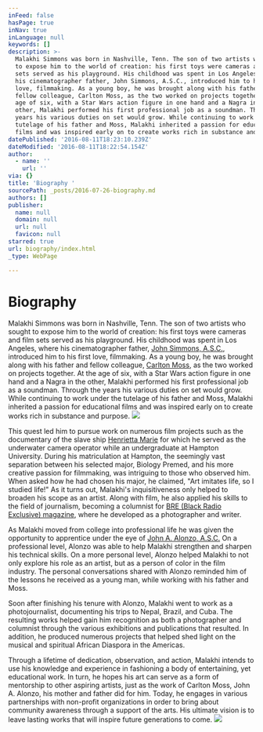 ```yaml
---
inFeed: false
hasPage: true
inNav: true
inLanguage: null
keywords: []
description: >-
  Malakhi Simmons was born in Nashville, Tenn. The son of two artists who sought
  to expose him to the world of creation: his first toys were cameras and film
  sets served as his playground. His childhood was spent in Los Angeles, where
  his cinematographer father, John Simmons, A.S.C., introduced him to his first
  love, filmmaking. As a young boy, he was brought along with his father and
  fellow colleague, Carlton Moss, as the two worked on projects together. At the
  age of six, with a Star Wars action figure in one hand and a Nagra in the
  other, Malakhi performed his first professional job as a soundman. Through the
  years his various duties on set would grow. While continuing to work under the
  tutelage of his father and Moss, Malakhi inherited a passion for educational
  films and was inspired early on to create works rich in substance and purpose.
datePublished: '2016-08-11T18:23:10.239Z'
dateModified: '2016-08-11T18:22:54.154Z'
author:
  - name: ''
    url: ''
via: {}
title: 'Biography '
sourcePath: _posts/2016-07-26-biography.md
authors: []
publisher:
  name: null
  domain: null
  url: null
  favicon: null
starred: true
url: biography/index.html
_type: WebPage

---
```

# Biography 

Malakhi Simmons was born in Nashville, Tenn. The son of two artists who sought to expose him to the world of creation: his first toys were cameras and film sets served as his playground. His childhood was spent in Los Angeles, where his cinematographer father, [John Simmons, A.S.C.][0], introduced him to his first love, filmmaking. As a young boy, he was brought along with his father and fellow colleague, [Carlton Moss][1], as the two worked on projects together. At the age of six, with a Star Wars action figure in one hand and a Nagra in the other, Malakhi performed his first professional job as a soundman. Through the years his various duties on set would grow. While continuing to work under the tutelage of his father and Moss, Malakhi inherited a passion for educational films and was inspired early on to create works rich in substance and purpose.
![](https://the-grid-user-content.s3-us-west-2.amazonaws.com/d4e36be0-66e7-4d95-ac25-f1e4ce7409bc.jpg)

This quest led him to pursue work on numerous film projects such as the documentary of the slave ship [Henrietta Marie][2] for which he served as the underwater camera operator while an undergraduate at Hampton University. During his matriculation at Hampton, the seemingly vast separation between his selected major, Biology Premed, and his more creative passion for filmmaking, was intriguing to those who observed him. When asked how he had chosen his major, he claimed, "Art imitates life, so I studied life!" As it turns out, Malakhi's inquisitiveness only helped to broaden his scope as an artist. Along with film, he also applied his skills to the field of journalism, becoming a columnist for [BRE (Black Radio Exclusive) magazine][3], where he developed as a photographer and writer.

As Malakhi moved from college into professional life he was given the opportunity to apprentice under the eye of [John A. Alonzo, A.S.C.][4] On a professional level, Alonzo was able to help Malakhi strengthen and sharpen his technical skills. On a more personal level, Alonzo helped Malakhi to not only explore his role as an artist, but as a person of color in the film industry. The personal conversations shared with Alonzo reminded him of the lessons he received as a young man, while working with his father and Moss.

Soon after finishing his tenure with Alonzo, Malakhi went to work as a photojournalist, documenting his trips to Nepal, Brazil, and Cuba. The resulting works helped gain him recognition as both a photographer and columnist through the various exhibitions and publications that resulted. In addition, he produced numerous projects that helped shed light on the musical and spiritual African Diaspora in the Americas.

Through a lifetime of dedication, observation, and action, Malakhi intends to use his knowledge and experience in fashioning a body of entertaining, yet educational work. In turn, he hopes his art can serve as a form of mentorship to other aspiring artists, just as the work of Carlton Moss, John A. Alonzo, his mother and father did for him. Today, he engages in various partnerships with non-profit organizations in order to bring about community awareness through a support of the arts. His ultimate vision is to leave lasting works that will inspire future generations to come.
![](https://the-grid-user-content.s3-us-west-2.amazonaws.com/0b55bff6-b5a7-4017-8d53-1a84e08eeb8a.jpg)

[0]: http://www.theasc.com/magazine/jan06/closeup/index.html "John Simmons A.S.C."
[1]: https://en.m.wikipedia.org/wiki/Carlton_Moss
[2]: http://articles.dailypress.com/1994-03-06/news/9403060103_1_henrietta-marie-slave-ship-treasure-hunter-mel-fisher
[3]: http://www.bremagazine.com/
[4]: https://en.m.wikipedia.org/wiki/John_A._Alonzo
